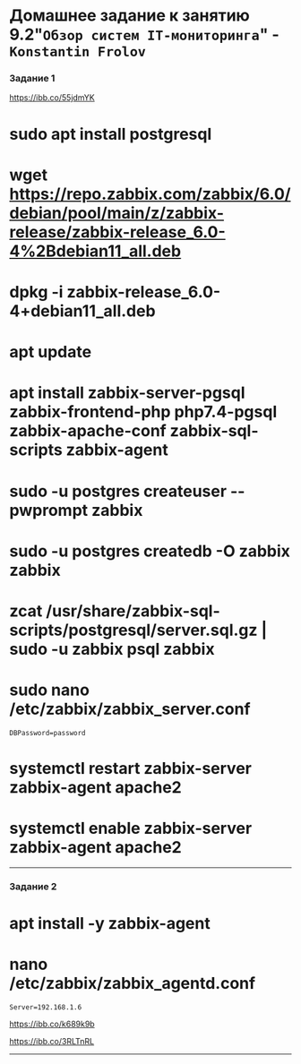 # Домашнее задание к занятию 9.2"`Обзор систем IT-мониторинга`" - `Konstantin Frolov`




### Задание 1

  https://ibb.co/55jdmYK

# sudo apt install postgresql

# wget https://repo.zabbix.com/zabbix/6.0/debian/pool/main/z/zabbix-release/zabbix-release_6.0-4%2Bdebian11_all.deb
# dpkg -i zabbix-release_6.0-4+debian11_all.deb
# apt update

# apt install zabbix-server-pgsql zabbix-frontend-php php7.4-pgsql zabbix-apache-conf zabbix-sql-scripts zabbix-agent

# sudo -u postgres createuser --pwprompt zabbix
# sudo -u postgres createdb -O zabbix zabbix

# zcat /usr/share/zabbix-sql-scripts/postgresql/server.sql.gz | sudo -u zabbix psql zabbix

# sudo nano /etc/zabbix/zabbix_server.conf
    DBPassword=password

# systemctl restart zabbix-server zabbix-agent apache2
# systemctl enable zabbix-server zabbix-agent apache2    

---


### Задание 2


# apt install -y zabbix-agent
# nano /etc/zabbix/zabbix_agentd.conf
    Server=192.168.1.6

https://ibb.co/k689k9b

https://ibb.co/3RLTnRL












---

